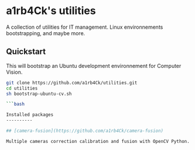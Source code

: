 a1rb4Ck's utilities
==========

A collection of utilities for IT management.
Linux environnements bootstrapping, and maybe more.

Quickstart
----------

This will bootstrap an Ubuntu development environnement for Computer Vision.

```bash
git clone https://github.com/a1rb4Ck/utilities.git
cd utilities
sh bootstrap-ubuntu-cv.sh

```bash

Installed packages
----------

## [camera-fusion](https://github.com/a1rb4Ck/camera-fusion)

Multiple cameras correction calibration and fusion with OpenCV Python. This package use ChAruco board to achieve accurate multi-cameras fusion.  

